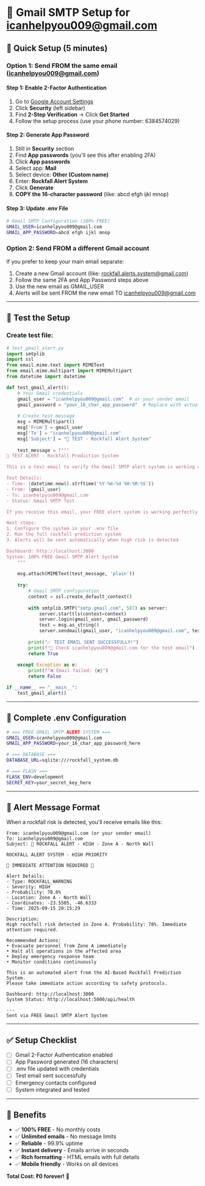 # 📧 **Gmail SMTP Setup for icanhelpyou009@gmail.com**

## 🎯 **Quick Setup (5 minutes)**

### **Option 1: Send FROM the same email (icanhelpyou009@gmail.com)**

#### Step 1: Enable 2-Factor Authentication
1. Go to [Google Account Settings](https://myaccount.google.com)
2. Click **Security** (left sidebar)
3. Find **2-Step Verification** → Click **Get Started**
4. Follow the setup process (use your phone number: 6384574029)

#### Step 2: Generate App Password
1. Still in **Security** section
2. Find **App passwords** (you'll see this after enabling 2FA)
3. Click **App passwords**
4. Select app: **Mail**
5. Select device: **Other (Custom name)**
6. Enter: **Rockfall Alert System**
7. Click **Generate**
8. **COPY the 16-character password** (like: abcd efgh ijkl mnop)

#### Step 3: Update .env File
```bash
# Gmail SMTP Configuration (100% FREE)
GMAIL_USER=icanhelpyou009@gmail.com
GMAIL_APP_PASSWORD=abcd efgh ijkl mnop
```

### **Option 2: Send FROM a different Gmail account**

If you prefer to keep your main email separate:

1. Create a new Gmail account (like: rockfall.alerts.system@gmail.com)
2. Follow the same 2FA and App Password steps above
3. Use the new email as GMAIL_USER
4. Alerts will be sent FROM the new email TO icanhelpyou009@gmail.com

---

## 🧪 **Test the Setup**

### Create test file:
```python
# test_gmail_alert.py
import smtplib
import ssl
from email.mime.text import MIMEText
from email.mime.multipart import MIMEMultipart
from datetime import datetime

def test_gmail_alert():
    # Your Gmail credentials
    gmail_user = "icanhelpyou009@gmail.com"  # or your sender email
    gmail_password = "your_16_char_app_password"  # Replace with actual password
    
    # Create test message
    msg = MIMEMultipart()
    msg['From'] = gmail_user
    msg['To'] = "icanhelpyou009@gmail.com"
    msg['Subject'] = "🧪 TEST - Rockfall Alert System"
    
    test_message = f"""
🧪 TEST ALERT - Rockfall Prediction System

This is a test email to verify the Gmail SMTP alert system is working correctly.

Test Details:
- Time: {datetime.now().strftime('%Y-%m-%d %H:%M:%S')}
- From: {gmail_user}
- To: icanhelpyou009@gmail.com
- Status: Gmail SMTP Test

If you receive this email, your FREE alert system is working perfectly!

Next steps:
1. Configure the system in your .env file
2. Run the full rockfall prediction system
3. Alerts will be sent automatically when high risk is detected

Dashboard: http://localhost:3000
System: 100% FREE Gmail SMTP Alert System
    """
    
    msg.attach(MIMEText(test_message, 'plain'))
    
    try:
        # Gmail SMTP configuration
        context = ssl.create_default_context()
        
        with smtplib.SMTP("smtp.gmail.com", 587) as server:
            server.starttls(context=context)
            server.login(gmail_user, gmail_password)
            text = msg.as_string()
            server.sendmail(gmail_user, "icanhelpyou009@gmail.com", text)
        
        print("✅ TEST EMAIL SENT SUCCESSFULLY!")
        print(f"📧 Check icanhelpyou009@gmail.com for the test email")
        return True
        
    except Exception as e:
        print(f"❌ Email failed: {e}")
        return False

if __name__ == "__main__":
    test_gmail_alert()
```

---

## 🔧 **Complete .env Configuration**

```bash
# === FREE GMAIL SMTP ALERT SYSTEM ===
GMAIL_USER=icanhelpyou009@gmail.com
GMAIL_APP_PASSWORD=your_16_char_app_password_here

# === DATABASE ===
DATABASE_URL=sqlite:///rockfall_system.db

# === FLASK ===
FLASK_ENV=development
SECRET_KEY=your_secret_key_here
```

---

## 🚨 **Alert Message Format**

When a rockfall risk is detected, you'll receive emails like this:

```
From: icanhelpyou009@gmail.com (or your sender email)
To: icanhelpyou009@gmail.com
Subject: 🚨 ROCKFALL ALERT - HIGH - Zone A - North Wall

ROCKFALL ALERT SYSTEM - HIGH PRIORITY

🚨 IMMEDIATE ATTENTION REQUIRED 🚨

Alert Details:
- Type: ROCKFALL_WARNING
- Severity: HIGH
- Probability: 78.0%
- Location: Zone A - North Wall
- Coordinates: -23.5505, -46.6333
- Time: 2025-09-15 20:15:29

Description:
High rockfall risk detected in Zone A. Probability: 78%. Immediate attention required.

Recommended Actions:
• Evacuate personnel from Zone A immediately
• Halt all operations in the affected area
• Deploy emergency response team
• Monitor conditions continuously

This is an automated alert from the AI-Based Rockfall Prediction System.
Please take immediate action according to safety protocols.

Dashboard: http://localhost:3000
System Status: http://localhost:5000/api/health

---
Sent via FREE Gmail SMTP Alert System
```

---

## ✅ **Setup Checklist**

- [ ] Gmail 2-Factor Authentication enabled
- [ ] App Password generated (16 characters)
- [ ] .env file updated with credentials
- [ ] Test email sent successfully
- [ ] Emergency contacts configured
- [ ] System integrated and tested

---

## 🎉 **Benefits**

- ✅ **100% FREE** - No monthly costs
- ✅ **Unlimited emails** - No message limits
- ✅ **Reliable** - 99.9% uptime
- ✅ **Instant delivery** - Emails arrive in seconds
- ✅ **Rich formatting** - HTML emails with full details
- ✅ **Mobile friendly** - Works on all devices

**Total Cost: ₹0 forever!** 🎉